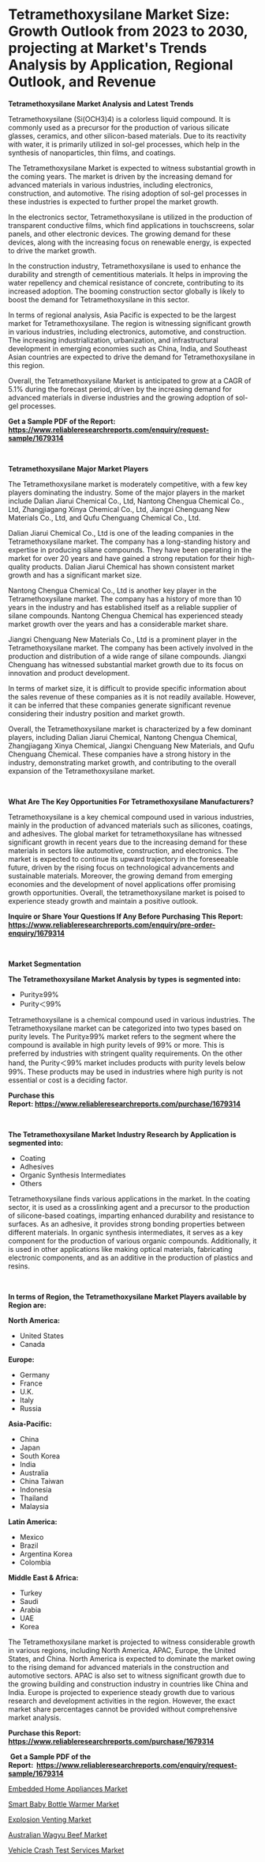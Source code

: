 <p><h1>Tetramethoxysilane Market Size: Growth Outlook from 2023 to 2030, projecting at Market's Trends Analysis by Application, Regional Outlook, and Revenue</h1></p><p><strong>Tetramethoxysilane Market Analysis and Latest Trends</strong></p>
<p><p>Tetramethoxysilane (Si(OCH3)4) is a colorless liquid compound. It is commonly used as a precursor for the production of various silicate glasses, ceramics, and other silicon-based materials. Due to its reactivity with water, it is primarily utilized in sol-gel processes, which help in the synthesis of nanoparticles, thin films, and coatings.</p><p>The Tetramethoxysilane Market is expected to witness substantial growth in the coming years. The market is driven by the increasing demand for advanced materials in various industries, including electronics, construction, and automotive. The rising adoption of sol-gel processes in these industries is expected to further propel the market growth.</p><p>In the electronics sector, Tetramethoxysilane is utilized in the production of transparent conductive films, which find applications in touchscreens, solar panels, and other electronic devices. The growing demand for these devices, along with the increasing focus on renewable energy, is expected to drive the market growth.</p><p>In the construction industry, Tetramethoxysilane is used to enhance the durability and strength of cementitious materials. It helps in improving the water repellency and chemical resistance of concrete, contributing to its increased adoption. The booming construction sector globally is likely to boost the demand for Tetramethoxysilane in this sector.</p><p>In terms of regional analysis, Asia Pacific is expected to be the largest market for Tetramethoxysilane. The region is witnessing significant growth in various industries, including electronics, automotive, and construction. The increasing industrialization, urbanization, and infrastructural development in emerging economies such as China, India, and Southeast Asian countries are expected to drive the demand for Tetramethoxysilane in this region.</p><p>Overall, the Tetramethoxysilane Market is anticipated to grow at a CAGR of 5.1% during the forecast period, driven by the increasing demand for advanced materials in diverse industries and the growing adoption of sol-gel processes.</p></p>
<p><strong>Get a Sample PDF of the Report:&nbsp; <a href="https://www.reliableresearchreports.com/enquiry/request-sample/1679314">https://www.reliableresearchreports.com/enquiry/request-sample/1679314</a></strong></p>
<p>&nbsp;</p>
<p><strong>Tetramethoxysilane Major Market Players</strong></p>
<p><p>The Tetramethoxysilane market is moderately competitive, with a few key players dominating the industry. Some of the major players in the market include Dalian Jiarui Chemical Co., Ltd, Nantong Chengua Chemical Co., Ltd, Zhangjiagang Xinya Chemical Co., Ltd, Jiangxi Chenguang New Materials Co., Ltd, and Qufu Chenguang Chemical Co., Ltd.</p><p>Dalian Jiarui Chemical Co., Ltd is one of the leading companies in the Tetramethoxysilane market. The company has a long-standing history and expertise in producing silane compounds. They have been operating in the market for over 20 years and have gained a strong reputation for their high-quality products. Dalian Jiarui Chemical has shown consistent market growth and has a significant market size.</p><p>Nantong Chengua Chemical Co., Ltd is another key player in the Tetramethoxysilane market. The company has a history of more than 10 years in the industry and has established itself as a reliable supplier of silane compounds. Nantong Chengua Chemical has experienced steady market growth over the years and has a considerable market share.</p><p>Jiangxi Chenguang New Materials Co., Ltd is a prominent player in the Tetramethoxysilane market. The company has been actively involved in the production and distribution of a wide range of silane compounds. Jiangxi Chenguang has witnessed substantial market growth due to its focus on innovation and product development.</p><p>In terms of market size, it is difficult to provide specific information about the sales revenue of these companies as it is not readily available. However, it can be inferred that these companies generate significant revenue considering their industry position and market growth.</p><p>Overall, the Tetramethoxysilane market is characterized by a few dominant players, including Dalian Jiarui Chemical, Nantong Chengua Chemical, Zhangjiagang Xinya Chemical, Jiangxi Chenguang New Materials, and Qufu Chenguang Chemical. These companies have a strong history in the industry, demonstrating market growth, and contributing to the overall expansion of the Tetramethoxysilane market.</p></p>
<p>&nbsp;</p>
<p><strong>What Are The Key Opportunities For Tetramethoxysilane Manufacturers?</strong></p>
<p><p>Tetramethoxysilane is a key chemical compound used in various industries, mainly in the production of advanced materials such as silicones, coatings, and adhesives. The global market for tetramethoxysilane has witnessed significant growth in recent years due to the increasing demand for these materials in sectors like automotive, construction, and electronics. The market is expected to continue its upward trajectory in the foreseeable future, driven by the rising focus on technological advancements and sustainable materials. Moreover, the growing demand from emerging economies and the development of novel applications offer promising growth opportunities. Overall, the tetramethoxysilane market is poised to experience steady growth and maintain a positive outlook.</p></p>
<p><strong>Inquire or Share Your Questions If Any Before Purchasing This Report: <a href="https://www.reliableresearchreports.com/enquiry/pre-order-enquiry/1679314">https://www.reliableresearchreports.com/enquiry/pre-order-enquiry/1679314</a></strong></p>
<p>&nbsp;</p>
<p><strong>Market Segmentation</strong></p>
<p><strong>The Tetramethoxysilane Market Analysis by types is segmented into:</strong></p>
<p><ul><li>Purity≥99%</li><li>Purity＜99%</li></ul></p>
<p><p>Tetramethoxysilane is a chemical compound used in various industries. The Tetramethoxysilane market can be categorized into two types based on purity levels. The Purity≥99% market refers to the segment where the compound is available in high purity levels of 99% or more. This is preferred by industries with stringent quality requirements. On the other hand, the Purity＜99% market includes products with purity levels below 99%. These products may be used in industries where high purity is not essential or cost is a deciding factor.</p></p>
<p><strong>Purchase this Report:&nbsp;<a href="https://www.reliableresearchreports.com/purchase/1679314">https://www.reliableresearchreports.com/purchase/1679314</a></strong></p>
<p>&nbsp;</p>
<p><strong>The Tetramethoxysilane Market Industry Research by Application is segmented into:</strong></p>
<p><ul><li>Coating</li><li>Adhesives</li><li>Organic Synthesis Intermediates</li><li>Others</li></ul></p>
<p><p>Tetramethoxysilane finds various applications in the market. In the coating sector, it is used as a crosslinking agent and a precursor to the production of silicone-based coatings, imparting enhanced durability and resistance to surfaces. As an adhesive, it provides strong bonding properties between different materials. In organic synthesis intermediates, it serves as a key component for the production of various organic compounds. Additionally, it is used in other applications like making optical materials, fabricating electronic components, and as an additive in the production of plastics and resins.</p></p>
<p>&nbsp;</p>
<p><strong>In terms of Region, the Tetramethoxysilane Market Players available by Region are:</strong></p>
<p>
    <p> <strong> North America: </strong>
        <ul>
            <li>United States</li>
            <li>Canada</li>
        </ul>
        </p> 
    <p> <strong> Europe: </strong>
        <ul>
            <li>Germany</li>
            <li>France</li>
            <li>U.K.</li>
            <li>Italy</li>
            <li>Russia</li>
        </ul>
        </p> 
    <p> <strong> Asia-Pacific: </strong>
        <ul>
            <li>China</li>
            <li>Japan</li>
            <li>South Korea</li>
            <li>India</li>
            <li>Australia</li>
            <li>China Taiwan</li>
            <li>Indonesia</li>
            <li>Thailand</li>
            <li>Malaysia</li>
        </ul>
        </p> 
    <p> <strong> Latin America: </strong>
        <ul>
            <li>Mexico</li>
            <li>Brazil</li>
            <li>Argentina Korea</li>
            <li>Colombia</li>
        </ul>
        </p> 
    <p> <strong> Middle East & Africa: </strong>
        <ul>
            <li>Turkey</li>
            <li>Saudi</li>
            <li>Arabia</li>
            <li>UAE</li>
            <li>Korea</li>
        </ul>
    </p>
    </p>
<p><p>The Tetramethoxysilane market is projected to witness considerable growth in various regions, including North America, APAC, Europe, the United States, and China. North America is expected to dominate the market owing to the rising demand for advanced materials in the construction and automotive sectors. APAC is also set to witness significant growth due to the growing building and construction industry in countries like China and India. Europe is projected to experience steady growth due to various research and development activities in the region. However, the exact market share percentages cannot be provided without comprehensive market analysis.</p></p>
<p><strong>Purchase this Report: <a href="https://www.reliableresearchreports.com/purchase/1679314">https://www.reliableresearchreports.com/purchase/1679314</a></strong></p>
<p>&nbsp;<strong>Get a Sample PDF of the Report:&nbsp;&nbsp;<a href="https://www.reliableresearchreports.com/enquiry/request-sample/1679314">https://www.reliableresearchreports.com/enquiry/request-sample/1679314</a></strong></p>
<p><strong></strong></p>
<p><p><a href="https://www.linkedin.com/pulse/embedded-home-appliances-market-insights-players-forecast/">Embedded Home Appliances Market</a></p><p><a href="https://www.linkedin.com/pulse/smart-baby-bottle-warmer-market-share-amp-new-trends/">Smart Baby Bottle Warmer Market</a></p><p><a href="https://medium.com/@under.noon.tower/explosion-venting-market-size-growth-forecast-2023-2030-d8fcfba1f03c">Explosion Venting Market</a></p><p><a href="https://medium.com/@sanju991215/australian-wagyu-beef-market-size-growth-forecast-2023-2030-c9b4ecda7c23">Australian Wagyu Beef Market</a></p><p><a href="https://www.linkedin.com/pulse/vehicle-crash-test-services-market-size-growth-forecast-from/">Vehicle Crash Test Services Market</a></p></p>